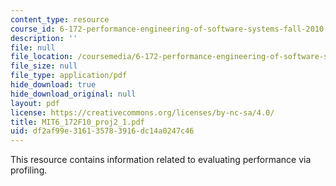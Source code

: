 ```yaml
---
content_type: resource
course_id: 6-172-performance-engineering-of-software-systems-fall-2010
description: ''
file: null
file_location: /coursemedia/6-172-performance-engineering-of-software-systems-fall-2010/df2af99e316135783916dc14a0247c46_MIT6_172F10_proj2_1.pdf
file_size: null
file_type: application/pdf
hide_download: true
hide_download_original: null
layout: pdf
license: https://creativecommons.org/licenses/by-nc-sa/4.0/
title: MIT6_172F10_proj2_1.pdf
uid: df2af99e-3161-3578-3916-dc14a0247c46
---
```

This resource contains information related to evaluating performance via profiling.